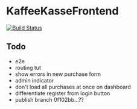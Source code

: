 # KaffeeKasseFrontend

[![Build Status](https://www.travis-ci.com/coma64/kaffee-kasse-frontend.svg?branch=main)](https://www.travis-ci.com/coma64/kaffee-kasse-frontend)

## Todo

- e2e
- routing tut
- show errors in new purchase form
- admin indicator
- don't load all purchases at once on dashboard
- differentiate register from login button
- publish branch 0f102bb...??
